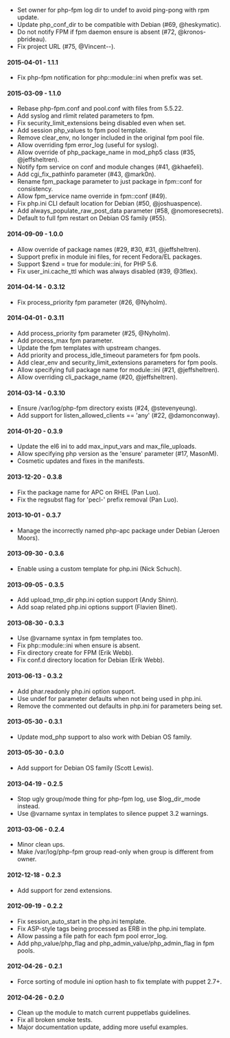 * Set owner for php-fpm log dir to undef to avoid ping-pong with rpm update.
* Update php_conf_dir to be compatible with Debian (#69, @heskymatic).
* Do not notify FPM if fpm daemon ensure is absent (#72, @kronos-pbrideau).
* Fix project URL (#75, @Vincent--).

#### 2015-04-01 - 1.1.1
* Fix php-fpm notification for php::module::ini when prefix was set.

#### 2015-03-09 - 1.1.0
* Rebase php-fpm.conf and pool.conf with files from 5.5.22.
* Add syslog and rlimit related parameters to fpm.
* Fix security_limit_extensions being disabled even when set.
* Add session php_values to fpm pool template.
* Remove clear_env, no longer included in the original fpm pool file.
* Allow overriding fpm error_log (useful for syslog).
* Allow override of php_package_name in mod_php5 class (#35, @jeffsheltren).
* Notify fpm service on conf and module changes (#41, @khaefeli).
* Add cgi_fix_pathinfo parameter (#43, @mark0n).
* Rename fpm_package parameter to just package in fpm::conf for consistency.
* Allow fpm_service name override in fpm::conf (#49).
* Fix php.ini CLI default location for Debian (#50, @joshuaspence).
* Add always_populate_raw_post_data parameter (#58, @nomoresecrets).
* Default to full fpm restart on Debian OS family (#55).

#### 2014-09-09 - 1.0.0
* Allow override of package names (#29, #30, #31, @jeffsheltren).
* Support prefix in module ini files, for recent Fedora/EL packages.
* Support $zend = true for module::ini, for PHP 5.6.
* Fix user_ini.cache_ttl which was always disabled (#39, @3flex).

#### 2014-04-14 - 0.3.12
* Fix process_priority fpm parameter (#26, @Nyholm).

#### 2014-04-01 - 0.3.11
* Add process_priority fpm parameter (#25, @Nyholm).
* Add process_max fpm parameter.
* Update the fpm templates with upstream changes.
* Add priority and process_idle_timeout parameters for fpm pools.
* Add clear_env and security_limit_extensions parameters for fpm pools.
* Allow specifying full package name for module::ini (#21, @jeffsheltren).
* Allow overriding cli_package_name (#20, @jeffsheltren).

#### 2014-03-14 - 0.3.10
* Ensure /var/log/php-fpm directory exists (#24, @stevenyeung).
* Add support for listen_allowed_clients == 'any' (#22, @damonconway).

#### 2014-01-20 - 0.3.9
* Update the el6 ini to add max_input_vars and max_file_uploads.
* Allow specifying php version as the 'ensure' parameter (#17, MasonM).
* Cosmetic updates and fixes in the manifests.

#### 2013-12-20 - 0.3.8
* Fix the package name for APC on RHEL (Pan Luo).
* Fix the regsubst flag for 'pecl-' prefix removal (Pan Luo).

#### 2013-10-01 - 0.3.7
* Manage the incorrectly named php-apc package under Debian (Jeroen Moors).

#### 2013-09-30 - 0.3.6
* Enable using a custom template for php.ini (Nick Schuch).

#### 2013-09-05 - 0.3.5
* Add upload_tmp_dir php.ini option support (Andy Shinn).
* Add soap related php.ini options support (Flavien Binet).

#### 2013-08-30 - 0.3.3
* Use @varname syntax in fpm templates too.
* Fix php::module::ini when ensure is absent.
* Fix directory create for FPM (Erik Webb).
* Fix conf.d directory location for Debian (Erik Webb).

#### 2013-06-13 - 0.3.2
* Add phar.readonly php.ini option support.
* Use undef for parameter defaults when not being used in php.ini.
* Remove the commented out defaults in php.ini for parameters being set.

#### 2013-05-30 - 0.3.1
* Update mod_php support to also work with Debian OS family.

#### 2013-05-30 - 0.3.0
* Add support for Debian OS family (Scott Lewis).

#### 2013-04-19 - 0.2.5
* Stop ugly group/mode thing for php-fpm log, use $log_dir_mode instead.
* Use @varname syntax in templates to silence puppet 3.2 warnings.

#### 2013-03-06 - 0.2.4
* Minor clean ups.
* Make /var/log/php-fpm group read-only when group is different from owner.

#### 2012-12-18 - 0.2.3
* Add support for zend extensions.

#### 2012-09-19 - 0.2.2
* Fix session_auto_start in the php.ini template.
* Fix ASP-style tags being processed as ERB in the php.ini template.
* Allow passing a file path for each fpm pool error_log.
* Add php_value/php_flag and php_admin_value/php_admin_flag in fpm pools.

#### 2012-04-26 - 0.2.1
* Force sorting of module ini option hash to fix template with puppet 2.7+.

#### 2012-04-26 - 0.2.0
* Clean up the module to match current puppetlabs guidelines.
* Fix all broken smoke tests.
* Major documentation update, adding more useful examples.

